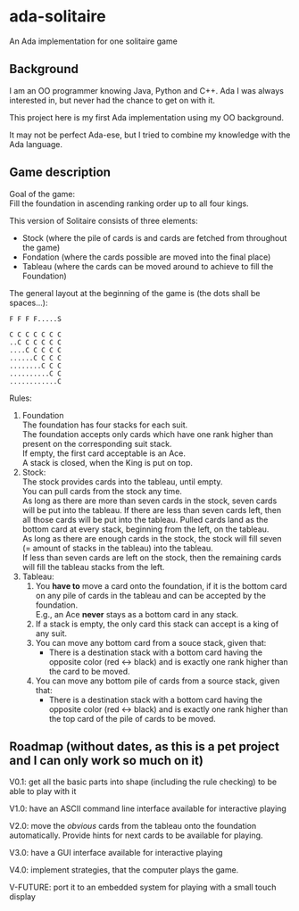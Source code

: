 ada-solitaire
=============

An Ada implementation for one solitaire game

## Background
I am an OO programmer knowing Java,  Python and C++.
Ada I was always interested in, but never had the chance to get on with it.

This project here is my first Ada implementation using my OO background.

It may not be perfect Ada-ese, but I tried to combine my knowledge with the Ada language.

## Game description
Goal of the game:  
Fill the foundation in ascending ranking order up to all four kings.

This version of Solitaire consists of three elements:
* Stock (where the pile of cards is and cards are fetched from throughout the game)
* Fondation (where the cards possible are moved into the final place)
* Tableau (where the cards can be moved around to achieve to fill the Foundation)

The general layout at the beginning of the game is (the dots shall be spaces...):

`F F F F.....S`

`C C C C C C C`  
`..C C C C C C`  
`....C C C C C`  
`......C C C C`  
`........C C C`  
`..........C C`  
`............C`  


Rules:
1. Foundation  
   The foundation has four stacks for each suit.  
   The foundation accepts only cards which have one rank higher than present on the corresponding suit stack.  
   If empty, the first card acceptable is an Ace.  
   A stack is closed, when the King is put on top.
1. Stock:  
   The stock provides cards into the tableau, until empty.  
   You can pull cards from the stock any time.  
   As long as there are more than seven cards in the stock, seven cards will be put into the tableau.
   If there are less than seven cards left, then all those cards will be put into the tableau.
   Pulled cards land as the bottom card at every stack, beginning from the left, on the tableau.  
   As long as there are enough cards in the stock, the stock will fill seven (= amount of stacks in the tableau) into the tableau.  
   If less than seven cards are left on the stock, then the remaining cards will fill the tableau stacks from the left.
1. Tableau:  
   1. You **have to** move a card onto the foundation, if it is the bottom card on any pile of cards in the tableau and can be accepted by the foundation.  
      E.g., an Ace **never** stays as a bottom card in any stack.
   1. If a stack is empty, the only card this stack can accept is a king of any suit.
   1. You can move any bottom card from a souce stack, given that:  
      * There is a destination stack with a bottom card having the opposite color (red <-> black) and is exactly one rank higher than the card to be moved.
   1. You can move any bottom pile of cards from a source stack, given that:  
      * There is a destination stack with a bottom card having the opposite color (red <-> black) and is exactly one rank higher than the top card of the pile of cards to be moved.

## Roadmap (without dates, as this is a pet project and I can only work so much on it)

V0.1: get all the basic parts into shape (including the rule checking) to be able to play with it

V1.0: have an ASCII command line interface available for interactive playing

V2.0: move the _obvious_ cards from the tableau onto the foundation automatically. Provide hints for next cards to be available for playing.

V3.0: have a GUI interface available for interactive playing

V4.0: implement strategies, that the computer plays the game.

V-FUTURE: port it to an embedded system for playing with a small touch display
